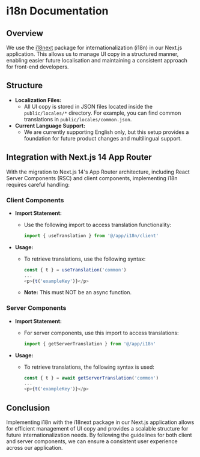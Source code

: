 # i18n Documentation

## Overview

We use the [i18next](https://www.i18next.com/) package for internationalization (i18n) in our Next.js application. This allows us to manage UI copy in a structured manner, enabling easier future localisation and maintaining a consistent approach for front-end developers.

## Structure

- **Localization Files:**
  - All UI copy is stored in JSON files located inside the `public/locales/*` directory. For example, you can find common translations in `public/locales/common.json`.
- **Current Language Support:**
  - We are currently supporting English only, but this setup provides a foundation for future product changes and multilingual support.

## Integration with Next.js 14 App Router

With the migration to Next.js 14's App Router architecture, including React Server Components (RSC) and client components, implementing i18n requires careful handling:

### Client Components

- **Import Statement:**

  - Use the following import to access translation functionality:
    ```javascript
    import { useTranslation } from '@/app/i18n/client'
    ```

- **Usage:**
  - To retrieve translations, use the following syntax:
    ```javascript
    const { t } = useTranslation('common')
    ...
    <p>{t('exampleKey')}</p>
    ```
  - **Note:** This must NOT be an async function.

### Server Components

- **Import Statement:**

  - For server components, use this import to access translations:
    ```javascript
    import { getServerTranslation } from '@/app/i18n'
    ```

- **Usage:**
  - To retrieve translations, the following syntax is used:
    ```javascript
    const { t } = await getServerTranslation('common')
    ...
    <p>{t('exampleKey')}</p>
    ```

## Conclusion

Implementing i18n with the i18next package in our Next.js application allows for efficient management of UI copy and provides a scalable structure for future internationalization needs. By following the guidelines for both client and server components, we can ensure a consistent user experience across our application.
